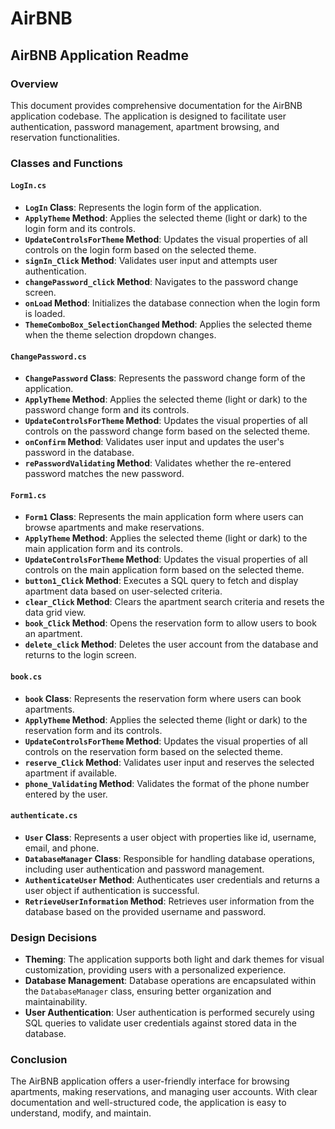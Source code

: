 # AirBNB
## AirBNB Application Readme

### Overview

This document provides comprehensive documentation for the AirBNB application codebase. The application is designed to facilitate user authentication, password management, apartment browsing, and reservation functionalities.

### Classes and Functions

#### `LogIn.cs`

- **`LogIn` Class**: Represents the login form of the application.
- **`ApplyTheme` Method**: Applies the selected theme (light or dark) to the login form and its controls.
- **`UpdateControlsForTheme` Method**: Updates the visual properties of all controls on the login form based on the selected theme.
- **`signIn_Click` Method**: Validates user input and attempts user authentication.
- **`changePassword_click` Method**: Navigates to the password change screen.
- **`onLoad` Method**: Initializes the database connection when the login form is loaded.
- **`ThemeComboBox_SelectionChanged` Method**: Applies the selected theme when the theme selection dropdown changes.

#### `ChangePassword.cs`

- **`ChangePassword` Class**: Represents the password change form of the application.
- **`ApplyTheme` Method**: Applies the selected theme (light or dark) to the password change form and its controls.
- **`UpdateControlsForTheme` Method**: Updates the visual properties of all controls on the password change form based on the selected theme.
- **`onConfirm` Method**: Validates user input and updates the user's password in the database.
- **`rePasswordValidating` Method**: Validates whether the re-entered password matches the new password.

#### `Form1.cs`

- **`Form1` Class**: Represents the main application form where users can browse apartments and make reservations.
- **`ApplyTheme` Method**: Applies the selected theme (light or dark) to the main application form and its controls.
- **`UpdateControlsForTheme` Method**: Updates the visual properties of all controls on the main application form based on the selected theme.
- **`button1_Click` Method**: Executes a SQL query to fetch and display apartment data based on user-selected criteria.
- **`clear_Click` Method**: Clears the apartment search criteria and resets the data grid view.
- **`book_Click` Method**: Opens the reservation form to allow users to book an apartment.
- **`delete_click` Method**: Deletes the user account from the database and returns to the login screen.

#### `book.cs`

- **`book` Class**: Represents the reservation form where users can book apartments.
- **`ApplyTheme` Method**: Applies the selected theme (light or dark) to the reservation form and its controls.
- **`UpdateControlsForTheme` Method**: Updates the visual properties of all controls on the reservation form based on the selected theme.
- **`reserve_Click` Method**: Validates user input and reserves the selected apartment if available.
- **`phone_Validating` Method**: Validates the format of the phone number entered by the user.

#### `authenticate.cs`

- **`User` Class**: Represents a user object with properties like id, username, email, and phone.
- **`DatabaseManager` Class**: Responsible for handling database operations, including user authentication and password management.
- **`AuthenticateUser` Method**: Authenticates user credentials and returns a user object if authentication is successful.
- **`RetrieveUserInformation` Method**: Retrieves user information from the database based on the provided username and password.

### Design Decisions

- **Theming**: The application supports both light and dark themes for visual customization, providing users with a personalized experience.
- **Database Management**: Database operations are encapsulated within the `DatabaseManager` class, ensuring better organization and maintainability.
- **User Authentication**: User authentication is performed securely using SQL queries to validate user credentials against stored data in the database.

### Conclusion

The AirBNB application offers a user-friendly interface for browsing apartments, making reservations, and managing user accounts. With clear documentation and well-structured code, the application is easy to understand, modify, and maintain.
